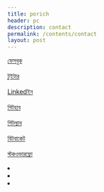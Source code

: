 ```yaml
---
title: porich
header: pc
description: contact
permalink: /contents/contact
layout: post
---
```







 <a href="https://facebook.com/nahklehos" class="fab fa-facebook">ফেসবুক</a> <br> <br>
<a href="https://twitter.com/nahklehos/" class="fab fa-twitter">টুইটার</a> <br> <br>
<a href="https://linkedin.com/in/nahklehos" class="fab fa-linkedin">Linkedইন</a> <br> <br>
<a href="https://github.com/nahkhelos" class="fab fa-github">গিটহাব</a> <br> <br>
<a href="https://gitlab.com/sohel.khan" class="fab fa-gitlab">গিটল্যাব</a> <br> <br>
<a href="https://bitbucket.org/sohel_khan" class="fab fa-bitbucket">বিটবাকেট</a> <br> <br>
<a href="https://stackoverflow.com/sohel.khan" class="fab fa-stack-overflow">স্টকওভারফ্লো</a>
<a  href="/" aria-label="Home" ><i class="fas fa-home"></i></a>
                   <li><a  href="/#"><i class="fas fa-code"></i></a> </li>
                   <li><a  href="/contents/contact"><i class="fas fa-briefcase"></i> </a> </li>
                   <li> <a  href="/contents/markdown"> <i class="fas fa-blog"></i> </a> </li>
            
